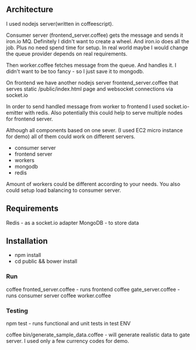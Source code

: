 ## Architecture

I used nodejs server(written in coffeescript).

Consumer server (frontend_server.coffee) gets the message and sends it iron.io MQ. Definitely I didn't want to create
a wheel. And iron.io does all the job. Plus no need spend time for setup. In real world maybe I would change the queue
provider depends on real requirements.

Then worker.coffee fetches message from the queue. And handles it. I didn't want to be too fancy - so I just save it to
mongodb.

On frontend we have another nodejs server frontend_server.coffee that serves static /public/index.html page and
websocket connections via socket.io

In order to send handled message from worker to frontend I used socket.io-emitter with redis. Also potentially this
could help to serve multiple nodes for frontend server.

Although all components based on one sever. (I used EC2 micro instance for demo) all of them could work on different
servers.

* consumer server
* frontend server
* workers
* mongodb
* redis

Amount of workers could be different according to your needs. You also could setup load balancing to consumer server.

## Requirements

Redis - as a socket.io adapter
MongoDB - to store data

## Installation

* npm install
* cd public && bower install

### Run
coffee fronted_server.coffee - runs frontend
coffee gate_server.coffee - runs consumer server
coffee worker.coffee

### Testing
npm test - runs functional and unit tests in test ENV

coffee bin/generate_sample_data.coffee - will generate realistic data to gate server. I used only a few currency codes
for demo.

